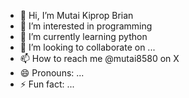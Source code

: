 - 👋 Hi, I’m Mutai Kiprop Brian
- 👀 I’m interested in programming
- 🌱 I’m currently learning python
- 💞️ I’m looking to collaborate on ...
- 📫 How to reach me @mutai8580 on X
- 😄 Pronouns: ...
- ⚡ Fun fact: ...

<!---
36611215/36611215 is a ✨ special ✨ repository because its `README.md` (this file) appears on your GitHub profile.
You can click the Preview link to take a look at your changes.
--->
